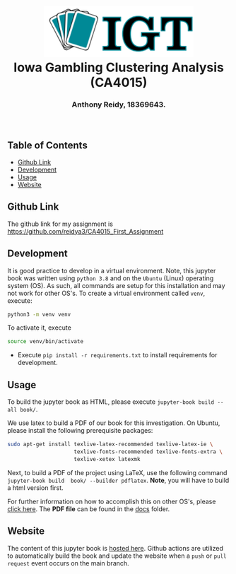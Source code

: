 <h1 align="center">
  <img alt="Iowa Gambling logo" src="./book/images/IGT-logo.png" height="115px" />
  <br/>
  Iowa Gambling Clustering Analysis (CA4015)
</h1>
<h3 align="center">
  Anthony Reidy, 18369643.
  <br/><br/><br/>
</h3>

## Table of Contents
- [Github Link](#github-link)
- [Development](#development)
- [Usage](#usage)
- [Website](#website)

## Github Link
The github link for my assignment is https://github.com/reidya3/CA4015_First_Assignment

## Development
It is good practice to develop in a virtual environment. Note, this jupyter book was written using `python 3.8` and on the `Ubuntu` (Linux) operating system (OS). As such, all commands are setup for this installation and may not work for other OS's. To create a virtual environment called `venv`, execute:
```bash
python3 -m venv venv
```
To activate it, execute
```bash
source venv/bin/activate
```

- Execute `pip install -r requirements.txt` to install requirements for development.

## Usage
To build the jupyter book as HTML, please execute `jupyter-book build --all book/`. 

We use latex to build a PDF of our book for this investigation. On Ubuntu, please install the following prerequisite packages:
```bash
sudo apt-get install texlive-latex-recommended texlive-latex-ie \
                     texlive-fonts-recommended texlive-fonts-extra \
                     texlive-xetex latexmk
```
Next, to build a PDF of the project using LaTeX, use the following command `jupyter-book build  book/ --builder pdflatex`. **Note**, you will have to build a html version first. 

For further information on how to accomplish this on other OS's, please [click here](https://jupyterbook.org/advanced/pdf.html?highlight=build%20pdf). The **PDF file** can be found in the [docs](/docs) folder.

## Website
The content of this jupyter book is [hosted here](https://reidya3.github.io/CA4015_First_Assignment/Introduction.html). Github actions are utilized to automatically build the book and update the website when a `push` or `pull request` event occurs on the main branch.